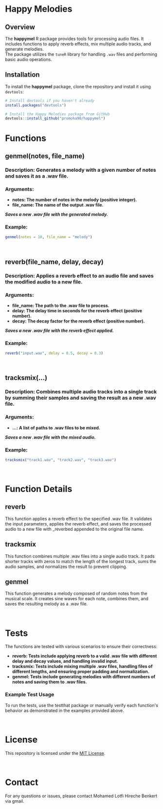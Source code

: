 # Happy Melodies

## Overview

The **happymel** R package provides tools for processing audio files. It includes functions to apply reverb effects, mix multiple audio tracks, and generate melodies.  
The package utilizes the `tuneR` library for handling `.wav` files and performing basic audio operations.

## Installation

To install the **happymel** package, clone the repository and install it using `devtools`:

```r
# Install devtools if you haven't already
install.packages("devtools")

# Install the Happy Melodies package from GitHub
devtools::install_github("promoha90/happymel")
```

# Functions
## genmel(notes, file_name)
### Description: Generates a melody with a given number of notes and saves it as a .wav file.

### Arguments:

- **notes: The number of notes in the melody (positive integer).**
- **file_name: The name of the output .wav file.**
  
***Saves a new .wav file with the generated melody.***

### Example:
```r
genmel(notes = 10, file_name = "melody")
```

<br>

## reverb(file_name, delay, decay)
### Description: Applies a **reverb effect** to an audio file and saves the modified audio to a new file.

### Arguments:

- **file_name: The path to the .wav file to process.**
- **delay: The delay time in seconds for the reverb effect (positive number).**
- **decay: The decay factor for the reverb effect (positive number).**
  
***Saves a new .wav file with the reverb effect applied.***

### Example:
```r
reverb("input.wav", delay = 0.5, decay = 0.3)
```

<br>

## tracksmix(...)
### Description: Combines multiple audio tracks into a single track by summing their samples and saving the result as a new .wav file.

### Arguments:

- **...: A list of paths to .wav files to be mixed.**
  
***Saves a new .wav file with the mixed audio.***

### Example:
```r
tracksmix("track1.wav", "track2.wav", "track3.wav")
```

<br>

# Function Details
## reverb
This function applies a reverb effect to the specified .wav file. It validates the input parameters, applies the reverb effect, and saves the processed audio to a new file with _reverbed appended to the original file name.

## tracksmix
This function combines multiple .wav files into a single audio track. It pads shorter tracks with zeros to match the length of the longest track, sums the audio samples, and normalizes the result to prevent clipping.

## genmel
This function generates a melody composed of random notes from the musical scale. It creates sine waves for each note, combines them, and saves the resulting melody as a .wav file.

<br>

# Tests
The functions are tested with various scenarios to ensure their correctness:

- **reverb: Tests include applying reverb to a valid .wav file with different delay and decay values, and handling invalid input.**
- **tracksmix: Tests include mixing multiple .wav files, handling files of different lengths, and ensuring proper padding and normalization.**
- **genmel: Tests include generating melodies with different numbers of notes and saving them to .wav files.**

### Example Test Usage
To run the tests, use the testthat package or manually verify each function's behavior as demonstrated in the examples provided above.

<br>

# License
This repository is licensed under the [MIT License](LICENSE).

<br>

# Contact
For any questions or issues, please contact Mohamed Lotfi Hireche Benkert via gmail.